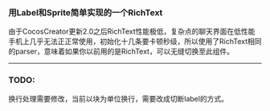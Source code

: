 ### 用Label和Sprite简单实现的一个RichText

由于CocosCreator更新2.0之后RichText性能极低，复杂点的聊天界面在低性能手机上几乎无法正正常使用，初始化十几条要卡顿秒级，所以使用了RichText相同的parser，意味着如果你以前用的是RichText，可以无缝切换至此组件。

---

### TODO:
换行处理需要修改，当前以块为单位换行，需要改成切断label的方式。